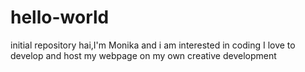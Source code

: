 # hello-world
initial repository
hai,I'm Monika and i am interested in coding
I love to develop and host my webpage on my own creative development
